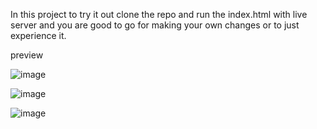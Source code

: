 In this project to try it out clone the repo and run the index.html with live server and you are good to go for making your own changes or to just experience it.

preview

![image](https://github.com/Hiken4522/apple-landing-page-clone-/assets/113972660/bed226ed-5c83-4af3-91db-c17dd3839b1c)

![image](https://github.com/Hiken4522/apple-landing-page-clone-/assets/113972660/de93e788-052f-4109-92cb-0dad4d84712c)

![image](https://github.com/Hiken4522/apple-landing-page-clone-/assets/113972660/90352e80-5d75-4e9b-92f0-8a19749420ba)


